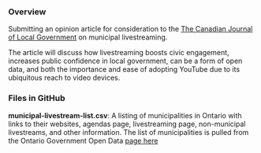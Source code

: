 ### Overview

Submitting an opinion article for consideration to the [The Canadian Journal of Local Government](http://www.cjlg.ca/) on municipal livestreaming. 

The article will discuss how livestreaming boosts civic engagement, increases public confidence in local government, can be a form of open data, and both the importance and ease of adopting YouTube due to its ubiquitous reach to video devices.

### Files in GitHub

**municipal-livestream-list.csv**: A listing of municipalities in Ontario with links to their websites, agendas page, livestreaming page, non-municipal livestreams, and other information.
The list of municipalities is pulled from the Ontario Government Open Data [page here](https://www.ontario.ca/data/municipalities)
